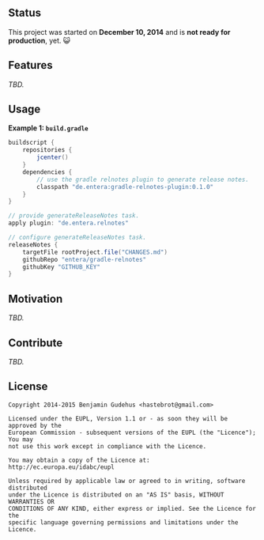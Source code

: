 
## Status

This project was started on **December 10, 2014** and is **not ready for production**, yet. :smiley_cat:


## Features

_TBD._


## Usage

**Example 1: `build.gradle`**

~~~groovy
buildscript {
    repositories {
        jcenter()
    }
    dependencies {
        // use the gradle relnotes plugin to generate release notes.
        classpath "de.entera:gradle-relnotes-plugin:0.1.0"
    }
}

// provide generateReleaseNotes task.
apply plugin: "de.entera.relnotes"

// configure generateReleaseNotes task.
releaseNotes {
    targetFile rootProject.file("CHANGES.md")
    githubRepo "entera/gradle-relnotes"
    githubKey "GITHUB_KEY"
}
~~~


## Motivation

_TBD._


## Contribute

_TBD._


## License

~~~
Copyright 2014-2015 Benjamin Gudehus <hastebrot@gmail.com>

Licensed under the EUPL, Version 1.1 or - as soon they will be approved by the
European Commission - subsequent versions of the EUPL (the "Licence"); You may
not use this work except in compliance with the Licence.

You may obtain a copy of the Licence at:
http://ec.europa.eu/idabc/eupl

Unless required by applicable law or agreed to in writing, software distributed
under the Licence is distributed on an "AS IS" basis, WITHOUT WARRANTIES OR
CONDITIONS OF ANY KIND, either express or implied. See the Licence for the
specific language governing permissions and limitations under the Licence.
~~~
